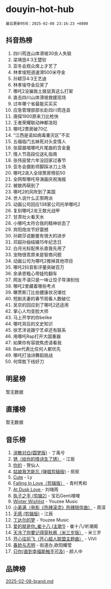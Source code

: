 # douyin-hot-hub

`最后更新时间：2025-02-08 23:16:23 +0800`

## 抖音热榜

1. 四川筠连山体滑坡30余人失联
1. 梁靖崑4:3王楚钦
1. 亚冬会观众席上才艺了
1. 林孝埈短道速滑500米夺金
1. 孙颖莎4:3王艺迪
1. 林孝埈夺金后哭了
1. 哪吒2没骗我土拨鼠真这么打架
1. 直击四川山体滑坡救援现场
1. 过年哪个省最能买买买
1. 应急管理部部长赴四川筠连县
1. 唐探1900原来刀比枪快
1. 王者荣耀联动神都洛阳
1. 哪吒2票房破70亿
1. “江西是诺如病毒重灾区”不实
1. 五福临门五妹死对头变情人
1. 张碧晨唱哪吒片尾曲的含金量
1. 情人节高段位送礼指南
1. 张伟丽曾六年没回家过春节
1. 亚冬会摄影师脚踩冰刀上场
1. 哪吒2进入全球票房榜前50
1. 全网帮哪吒导演画庆祝海报
1. 被敖丙萌到了
1. 哪吒2的风吹到了美国
1. 世人说什么正邪两派
1. 动画公司回应138家公司托举哪吒2
1. 复刻哪吒2龙王敖光战甲
1. 甘肃社火看天水
1. 小哪吒太符合我的精神状态了
1. 宾阳炮龙节好震撼
1. 孙颖莎说蒯曼有很大的进步
1. 邓超孙俪结婚15年纪念日
1. 白月光标配黑长直我先用了
1. 宠物很乖原来是智商问题
1. 动画公司为哪吒2推掉其他项目
1. 哪吒2抖音影评量突破百万
1. 余承恩粗心带娃险翻车
1. 网友不语只是一味让饺子导演别怕
1. 哪吒2里藏着哪些考点
1. 曝贾斯汀比伯健康状况堪忧
1. 短剧夫妻的春节观看人数破亿
1. 吴京的回应到了哪吒2还适用
1. 掌心人均变脸大师
1. 马上开学的你belike
1. 哪吒背后的文史知识
1. 徐艺洋说跟宁艺卓还有联系
1. 用哪吒Rap打开大国重器
1. 如果你有容貌焦虑请看我
1. Bae代表比任何人都优先
1. 哪吒打油诗舞蹈挑战
1. 何常胜下线好刀

## 明星榜

暂无数据

## 直播榜

暂无数据

## 音乐榜

1. [消散对白(圆梦版)](https://sf5-hl-cdn-tos.douyinstatic.com/obj/tos-cn-ve-2774/og4jB5I5IizzoZVAAAzWgBMAsMDWoArfwBOiFs) - 丁禹兮
1. [锈（给你的情诗生了锈）](https://sf6-cdn-tos.douyinstatic.com/obj/tos-cn-ve-2774/o8a1PBtVqIYbPEGK6e5A4egedVMdm3fCIz6bbE) - 江辰
1. [你的](https://sf5-hl-cdn-tos.douyinstatic.com/obj/tos-cn-ve-2774/oYuIeKf42jB7sEV6B2upMdpYAgfrQWj0FeRegh) - 贺仙人
1. [姑娘我怎能忘 (弹唱剪辑版)](https://sf5-hl-cdn-tos.douyinstatic.com/obj/tos-cn-ve-2774/okamwrBGEMz6illuEofAsMV4yzF5tVWbBiA5AI) - 抠抠
1. [Cute](https://sf5-hl-cdn-tos.douyinstatic.com/obj/tos-cn-ve-2774/o4IbIzHWKAAB4wsS5qMBRiiAlEBGTpQRNfFvuo) - Ly
1. [Falling In Love（剪辑版）](https://sf5-hl-cdn-tos.douyinstatic.com/obj/tos-cn-ve-2774/o8ajpA8zzgBPahbBIO8AcKGBLJezFCRd1wfP9f) - 青村秀和
1. [ At Dusk  Love ](https://sf5-hl-cdn-tos.douyinstatic.com/obj/tos-cn-ve-2774/o8CrpCf5CaYgI4ZrtQgMQAFEfuGqNnRSDQAPBc) - 刘嗨雨
1. [执子之手 (剪辑2)](https://sf5-hl-cdn-tos.douyinstatic.com/obj/tos-cn-ve-2774/oUoZLQjCc31XzqsBnBQUNgeKtYPBcgbFDwtfcu) - 宝石Gem\哩哩
1. [Winter Wishlist](https://sf5-hl-cdn-tos.douyinstatic.com/obj/tos-cn-ve-2774/oIIgUOeamCFCVAzxN6MFRLIBlLGpUqQxeeHrLE) - Youzee Music
1. [小美满（电影《热辣滚烫》热辣陪伴曲）](https://sf5-hl-cdn-tos.douyinstatic.com/obj/tos-cn-ve-2774/o0GAn2lSgfZIDUgtevCGDQYnFg4CwnrBaxbTZL) - 周深
1. [无感 (剪辑版)](https://sf5-hl-cdn-tos.douyinstatic.com/obj/tos-cn-ve-2774/o0eIsUzJBDlQaQFC5OFlgbMEZC1TFYBftOBn6p) - 江辰
1. [丁达尔的梦](https://sf5-hl-cdn-tos.douyinstatic.com/obj/tos-cn-ve-2774/oMU3WirUZBVQkAC9ccG5P2IQirziZM2RTInUY) - Youzee Music
1. [爱的就是你_崔十八 (主歌1)](https://sf5-hl-cdn-tos.douyinstatic.com/obj/tos-cn-ve-2774/oI5BO5DhFZ6UTcNCnZaOCBLtZ7WIMQGfgnXf5E) - 崔十八/听潮阁
1. [天冷了你要记得穿秋裤（米三岁版）](https://sf3-cdn-tos.douyinstatic.com/obj/tos-cn-ve-2774/oQlIwVIDWiZ6BQilAorS7MA0AgCkQDvcZAdm1) - 米三岁
1. [开心往前飞（开心超人联盟主题曲）](https://sf5-hl-cdn-tos.douyinstatic.com/obj/tos-cn-ve-2774/9d8fb7c82cf1421fb93a9fe925275e0a) - VIVI
1. [春娇与志明](https://sf5-hl-cdn-tos.douyinstatic.com/obj/tos-cn-ve-2774/e530d8fceb7044b39707d7f9ff54add1) - 街道办,欧阳耀莹
1. [只你(直到幸福能触手可及)](https://sf5-hl-cdn-tos.douyinstatic.com/obj/tos-cn-ve-2774/o0lBkRDzFTeaVSUz3ZZSCBVtZ5DIMQGfgmEAuE) - 颜人中

## 品牌榜

[2025-02-08-brand.md](2025-02-08-brand.md)
